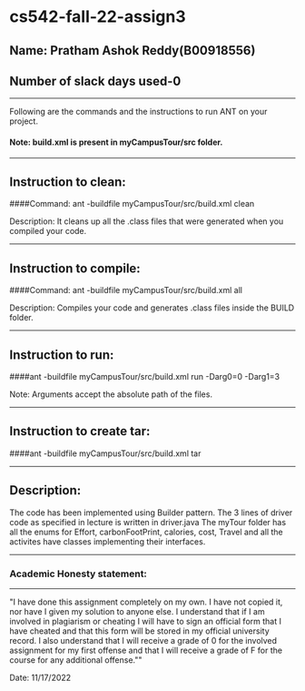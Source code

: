 # cs542-fall-22-assign3

## Name: Pratham Ashok Reddy(B00918556)
Number of slack days used-0
-----------------------------------------------------------------------
-----------------------------------------------------------------------


Following are the commands and the instructions to run ANT on your project.
#### Note: build.xml is present in myCampusTour/src folder.

-----------------------------------------------------------------------
## Instruction to clean:

####Command: ant -buildfile myCampusTour/src/build.xml clean

Description: It cleans up all the .class files that were generated when you
compiled your code.

-----------------------------------------------------------------------
## Instruction to compile:

####Command: ant -buildfile myCampusTour/src/build.xml all

Description: Compiles your code and generates .class files inside the BUILD folder.

-----------------------------------------------------------------------
## Instruction to run:

####ant -buildfile myCampusTour/src/build.xml run -Darg0=0 -Darg1=3

Note: Arguments accept the absolute path of the files.


-----------------------------------------------------------------------
## Instruction to create tar:
####ant -buildfile myCampusTour/src/build.xml tar 

-----------------------------------------------------------------------
## Description:
The code has been implemented using Builder pattern. The 3 lines of driver code as specified in lecture is written in driver.java 
The myTour folder has all the enums for Effort, carbonFootPrint, calories, cost, Travel and all the activites have classes
implementing their interfaces.



-----------------------------------------------------------------------
### Academic Honesty statement:
-----------------------------------------------------------------------

"I have done this assignment completely on my own. I have not copied
it, nor have I given my solution to anyone else. I understand that if
I am involved in plagiarism or cheating I will have to sign an
official form that I have cheated and that this form will be stored in
my official university record. I also understand that I will receive a
grade of 0 for the involved assignment for my first offense and that I
will receive a grade of F for the course for any additional
offense.""

Date: 11/17/2022



